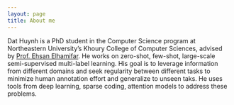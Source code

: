 ```yaml
---
layout: page
title: About me
---
```


Dat Huynh is a PhD student in the Computer Science program at Northeastern University’s  Khoury College of Computer Sciences, advised by [Prof. Ehsan Elhamifar](https://www.ccs.neu.edu/home/eelhami/). He works on zero-shot, few-shot, large-scale semi-supervised multi-label learning. His goal is to leverage information from different domains and seek regularity between different tasks to minimize human annotation effort and generalize to unseen taks. He uses tools from deep learning, sparse coding, attention models to address these problems.

